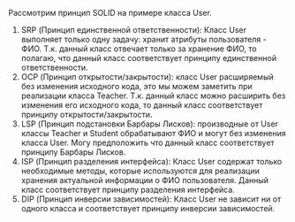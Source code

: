 Рассмотрим принцип SOLID на примере класса User.
1. SRP (Принцип единственной ответственности):
Класс User выполняет только одну задачу: хранит атрибуты пользователя - ФИО. 
Т.к. данный класс отвечает только за хранение ФИО, то полагаю, что данный класс соответствует принципу единственной ответственности.
2. OCP (Принцип открытости/закрытости):
класс User расширяемый без изменения исходного кода, это мы можем заметить при реализации класса Teacher.
Т.к. данный класс можно расширить без изменения его исходного кода, то данный класс соответствует принципу открытости/закрытости.
3. LSP (Принцип подстановки Барбары Лисков):
производные от User классы Teacher и Student обрабатывают ФИО и могут без изменения класса User.
Могу предположить что данный класс соответствует принципу Барбары Лисков.
4. ISP (Принцип разделения интерфейса):
Класс User содержат только необходимые методы, которые используются для реализации хранения актуальной информации о ФИО пользователя.
Данный класс соответствует принципу разделения интерфейса.
5. DIP (Принцип инверсии зависимостей):
Класс User не зависит ни от одного класса и соответствует принципу инверсии зависимостей.

